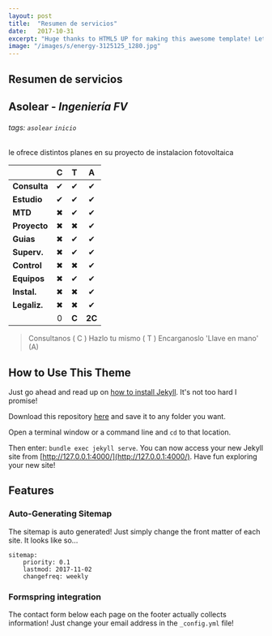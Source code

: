 ```yaml
---
layout: post
title:  "Resumen de servicios"
date:   2017-10-31
excerpt: "Huge thanks to HTML5 UP for making this awesome template! Let's see what it can do"
image: "/images/s/energy-3125125_1280.jpg"
---
```

## Resumen de servicios


## Asolear - *Ingeniería FV* 
###### tags: `asolear` `inicio`

le ofrece distintos planes en su proyecto de instalacion fotovoltaica




|                              |C|T|A|
|:-----------------------------|:--------------:|:------------:|:-------------:|
|<span class="text-nowrap"><i class="fa fa-info-circle"></i> **Consulta**</span>               |✔|✔|✔|
|<span class="text-nowrap"><i class="fa  fa-pencil-square-o "></i> **Estudio**</span>               |✔|✔|✔|
|<span class="text-nowrap"><i class="fa fa-file-text"></i> **MTD**</span>               |✖|✔|✔|
|<span class="text-nowrap"><i class="fa  fa-newspaper-o "></i> **Proyecto**</span>               |✖|✖|✔|
|<span class="text-nowrap"><i class="fa fa-list-ol"></i> **Guias**</span>           |✖|✔|✔|
|<span class="text-nowrap"><i class="fa fa-thumbs-up"></i> **Superv.**</span>               |✖|✔|✔|
|<span class="text-nowrap"><i class="fa fa-dashboard"></i> **Control**</span>               |✖|✖|✔|
|<span class="text-nowrap"><i class="fa fa-truck"></i> **Equipos**</span>        |✖|✔|✔|
|<span class="text-nowrap"><i class="fa fa-wrench "></i> **Instal.**</span>               |✖|✖|✔|
|<span class="text-nowrap"><i class="fa fa-institution"></i> **Legaliz.**</span>           |✖|✖|✔|
|<span class="text-nowrap"><i class="fa fa-eur"></i> </span>        |0|**C**|**2C**|




>Consultanos ( C )
>Hazlo tu mismo ( T )
>Encarganoslo 'Llave en mano' (A)


















## How to Use This Theme
Just go ahead and read up on [how to install Jekyll](https://jekyllrb.com/). It's not too hard I promise!

Download this repository [here](https://github.com/iwiedenm/jekyll-theme-massively) and save it to any folder you want.

Open a terminal window or a command line and ```cd``` to that location.

Then enter: ```bundle exec jekyll serve```. You can now access your new Jekyll site from [http://127.0.0.1:4000/](http://127.0.0.1:4000/). Have fun exploring your new site!

## Features
### Auto-Generating Sitemap
The sitemap is auto generated! Just simply change the front matter of each site. It looks like so...
```
sitemap:
    priority: 0.1
    lastmod: 2017-11-02
    changefreq: weekly
```
### Formspring integration
The contact form below each page on the footer actually collects information! Just change your email address in the ```_config.yml``` file!
